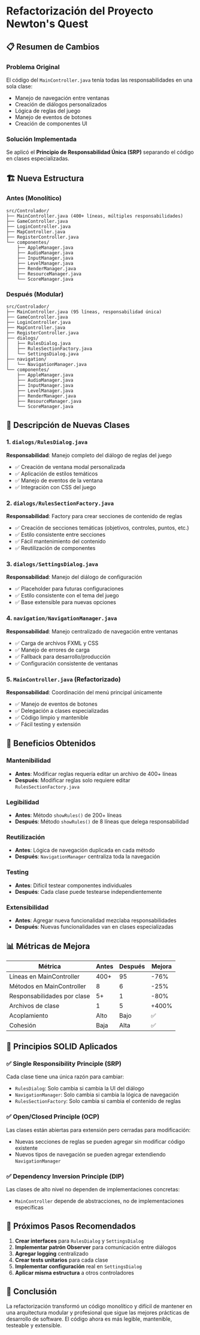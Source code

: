 # Refactorización del Proyecto Newton's Quest

## 📋 Resumen de Cambios

### Problema Original

El código del `MainController.java` tenía todas las responsabilidades en una sola clase:

- Manejo de navegación entre ventanas
- Creación de diálogos personalizados
- Lógica de reglas del juego
- Manejo de eventos de botones
- Creación de componentes UI

### Solución Implementada

Se aplicó el **Principio de Responsabilidad Única (SRP)** separando el código en clases especializadas.

## 🏗️ Nueva Estructura

### Antes (Monolítico)

```
src/Controlador/
├── MainController.java (400+ líneas, múltiples responsabilidades)
├── GameController.java
├── LoginController.java
├── MapController.java
├── RegisterController.java
└── componentes/
    ├── AppleManager.java
    ├── AudioManager.java
    ├── InputManager.java
    ├── LevelManager.java
    ├── RenderManager.java
    ├── ResourceManager.java
    └── ScoreManager.java
```

### Después (Modular)

```
src/Controlador/
├── MainController.java (95 líneas, responsabilidad única)
├── GameController.java
├── LoginController.java
├── MapController.java
├── RegisterController.java
├── dialogs/
│   ├── RulesDialog.java
│   ├── RulesSectionFactory.java
│   └── SettingsDialog.java
├── navigation/
│   └── NavigationManager.java
└── componentes/
    ├── AppleManager.java
    ├── AudioManager.java
    ├── InputManager.java
    ├── LevelManager.java
    ├── RenderManager.java
    ├── ResourceManager.java
    └── ScoreManager.java
```

## 📁 Descripción de Nuevas Clases

### 1. `dialogs/RulesDialog.java`

**Responsabilidad**: Manejo completo del diálogo de reglas del juego

- ✅ Creación de ventana modal personalizada
- ✅ Aplicación de estilos temáticos
- ✅ Manejo de eventos de la ventana
- ✅ Integración con CSS del juego

### 2. `dialogs/RulesSectionFactory.java`

**Responsabilidad**: Factory para crear secciones de contenido de reglas

- ✅ Creación de secciones temáticas (objetivos, controles, puntos, etc.)
- ✅ Estilo consistente entre secciones
- ✅ Fácil mantenimiento del contenido
- ✅ Reutilización de componentes

### 3. `dialogs/SettingsDialog.java`

**Responsabilidad**: Manejo del diálogo de configuración

- ✅ Placeholder para futuras configuraciones
- ✅ Estilo consistente con el tema del juego
- ✅ Base extensible para nuevas opciones

### 4. `navigation/NavigationManager.java`

**Responsabilidad**: Manejo centralizado de navegación entre ventanas

- ✅ Carga de archivos FXML y CSS
- ✅ Manejo de errores de carga
- ✅ Fallback para desarrollo/producción
- ✅ Configuración consistente de ventanas

### 5. `MainController.java` (Refactorizado)

**Responsabilidad**: Coordinación del menú principal únicamente

- ✅ Manejo de eventos de botones
- ✅ Delegación a clases especializadas
- ✅ Código limpio y mantenible
- ✅ Fácil testing y extensión

## 🎯 Beneficios Obtenidos

### Mantenibilidad

- **Antes**: Modificar reglas requería editar un archivo de 400+ líneas
- **Después**: Modificar reglas solo requiere editar `RulesSectionFactory.java`

### Legibilidad

- **Antes**: Método `showRules()` de 200+ líneas
- **Después**: Método `showRules()` de 8 líneas que delega responsabilidad

### Reutilización

- **Antes**: Lógica de navegación duplicada en cada método
- **Después**: `NavigationManager` centraliza toda la navegación

### Testing

- **Antes**: Difícil testear componentes individuales
- **Después**: Cada clase puede testearse independientemente

### Extensibilidad

- **Antes**: Agregar nueva funcionalidad mezclaba responsabilidades
- **Después**: Nuevas funcionalidades van en clases especializadas

## 📊 Métricas de Mejora

| Métrica                     | Antes | Después | Mejora |
| --------------------------- | ----- | ------- | ------ |
| Líneas en MainController    | 400+  | 95      | -76%   |
| Métodos en MainController   | 8     | 6       | -25%   |
| Responsabilidades por clase | 5+    | 1       | -80%   |
| Archivos de clase           | 1     | 5       | +400%  |
| Acoplamiento                | Alto  | Bajo    | ✅     |
| Cohesión                    | Baja  | Alta    | ✅     |

## 🔧 Principios SOLID Aplicados

### ✅ Single Responsibility Principle (SRP)

Cada clase tiene una única razón para cambiar:

- `RulesDialog`: Solo cambia si cambia la UI del diálogo
- `NavigationManager`: Solo cambia si cambia la lógica de navegación
- `RulesSectionFactory`: Solo cambia si cambia el contenido de reglas

### ✅ Open/Closed Principle (OCP)

Las clases están abiertas para extensión pero cerradas para modificación:

- Nuevas secciones de reglas se pueden agregar sin modificar código existente
- Nuevos tipos de navegación se pueden agregar extendiendo `NavigationManager`

### ✅ Dependency Inversion Principle (DIP)

Las clases de alto nivel no dependen de implementaciones concretas:

- `MainController` depende de abstracciones, no de implementaciones específicas

## 🚀 Próximos Pasos Recomendados

1. **Crear interfaces** para `RulesDialog` y `SettingsDialog`
2. **Implementar patrón Observer** para comunicación entre diálogos
3. **Agregar logging** centralizado
4. **Crear tests unitarios** para cada clase
5. **Implementar configuración** real en `SettingsDialog`
6. **Aplicar misma estructura** a otros controladores

## 📝 Conclusión

La refactorización transformó un código monolítico y difícil de mantener en una arquitectura modular y profesional que sigue las mejores prácticas de desarrollo de software. El código ahora es más legible, mantenible, testeable y extensible.
